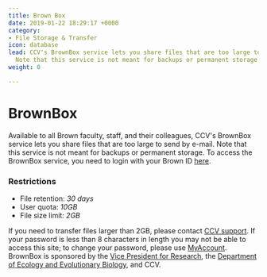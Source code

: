 ```yaml
---
title: Brown Box
date: 2019-01-22 18:29:17 +0000
category:
- File Storage & Transfer
icon: database
lead: CCV's BrownBox service lets you share files that are too large to send by e-mail.
  Note that this service is not meant for backups or permanent storage.
weight: 0

---
```

# BrownBox

Available to all Brown faculty, staff, and their colleagues, CCV's BrownBox service lets you share files that are too large to send by e-mail. Note that this service is not meant for backups or permanent storage. To access the BrownBox service, you need to login with your Brown ID [here](https://brownbox.brown.edu).  

### Restrictions
- File retention: *30 days*  
- User quota: *10GB*  
- File size limit: *2GB*  

If you need to transfer files larger than 2GB, please contact [CCV support](mailto:support@ccv.brown.edu). If your password is less than 8 characters in length you may not be able to access this site; to change your password, please use [MyAccount](https://myaccount.brown.edu).  
BrownBox is sponsored by the [Vice President for Research](https://www.brown.edu/research/conducting-research-brown/about-office), the [Department of Ecology and Evolutionary Biology](https://www.brown.edu/academics/ecology-and-evolutionary-biology/), and CCV.